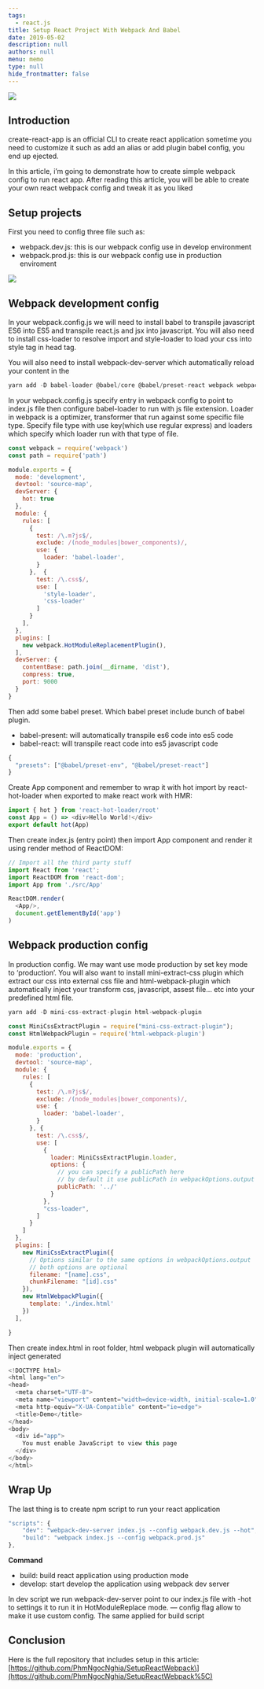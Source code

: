 ```yaml
---
tags: 
  - react.js
title: Setup React Project With Webpack And Babel
date: 2019-05-02
description: null
authors: null
menu: memo
type: null
hide_frontmatter: false
---
```


![](assets/setup-react-project-with-webpack-and-babel_1390995c704e49aab8915f9a87fcd7ce_md5.webp)

## Introduction
create-react-app is an official CLI to create react application sometime you need to customize it such as add an alias or add plugin babel config, you end up ejected.

In this article, i’m going to demonstrate how to create simple webpack config to run react app. After reading this article, you will be able to create your own react webpack config and tweak it as you liked

## Setup projects
First you need to config three file such as:

* webpack.dev.js: this is our webpack config use in develop environment
* webpack.prod.js: this is our webpack config use in production enviroment

![](assets/setup-react-project-with-webpack-and-babel_0eb458d1be6d0f37210105e714a1a304_md5.webp)

## Webpack development config
In your webpack.config.js we will need to install babel to transpile javascript ES6 into ES5 and transpile react.js and jsx into javascript. You will also need to install css-loader to resolve import and style-loader to load your css into style tag in head tag.

You will also need to install webpack-dev-server which automatically reload your content in the

```javascript
yarn add -D babel-loader @babel/core @babel/preset-react webpack webpack-cli css-loader style-loader
```

In your webpack.config.js specify entry in webpack config to point to index.js file then configure babel-loader to run with js file extension. Loader in webpack is a optimizer, transformer that run against some specific file type. Specify file type with use key(which use regular express) and loaders which specify which loader run with that type of file.

```javascript
const webpack = require('webpack')
const path = require('path')

module.exports = {
  mode: 'development',
  devtool: 'source-map',
  devServer: {
    hot: true
  },
  module: {
    rules: [
      {
        test: /\.m?js$/,
        exclude: /(node_modules|bower_components)/,
        use: {
          loader: 'babel-loader',
        }
      },  {
        test: /\.css$/,
        use: [
          'style-loader',
          'css-loader'
        ]
      }
    ],
  },
  plugins: [
    new webpack.HotModuleReplacementPlugin(),
  ],
  devServer: {
    contentBase: path.join(__dirname, 'dist'),
    compress: true,
    port: 9000
  }
}
```

Then add some babel preset. Which babel preset include bunch of babel plugin.

* babel-present: will automatically transpile es6 code into es5 code
* babel-react: will transpile react code into es5 javascript code

```javascript
{
  "presets": ["@babel/preset-env", "@babel/preset-react"]
}
```

Create App component and remember to wrap it with hot import by react-hot-loader when exported to make react work with HMR:

```javascript
import { hot } from 'react-hot-loader/root'
const App = () => <div>Hello World!</div>
export default hot(App)
```

Then create index.js (entry point) then import App component and render it using render method of ReactDOM:

```javascript
// Import all the third party stuff
import React from 'react';
import ReactDOM from 'react-dom';
import App from './src/App'

ReactDOM.render(
  <App/>,
  document.getElementById('app')
)
```

## Webpack production config
In production config. We may want use mode production by set key mode to ‘production’. You will also want to install mini-extract-css plugin which extract our css into external css file and html-webpack-plugin which automatically inject your transform css, javascript, assest file… etc into your predefined html file.

```javascript
yarn add -D mini-css-extract-plugin html-webpack-plugin
```

```javascript
const MiniCssExtractPlugin = require("mini-css-extract-plugin");
const HtmlWebpackPlugin = require('html-webpack-plugin')

module.exports = {
  mode: 'production',
  devtool: 'source-map',
  module: {
    rules: [
      {
        test: /\.m?js$/,
        exclude: /(node_modules|bower_components)/,
        use: {
          loader: 'babel-loader',
        }
      }, {
        test: /\.css$/,
        use: [
          {
            loader: MiniCssExtractPlugin.loader,
            options: {
              // you can specify a publicPath here
              // by default it use publicPath in webpackOptions.output
              publicPath: '../'
            }
          },
          "css-loader",
        ]
      }
    ]
  },
  plugins: [
    new MiniCssExtractPlugin({
      // Options similar to the same options in webpackOptions.output
      // both options are optional
      filename: "[name].css",
      chunkFilename: "[id].css"
    }),
    new HtmlWebpackPlugin({
      template: './index.html'
    })
  ],

}
```

Then create index.html in root folder, html webpack plugin will automatically inject generated

```javascript
<!DOCTYPE html>
<html lang="en">
<head>
  <meta charset="UTF-8">
  <meta name="viewport" content="width=device-width, initial-scale=1.0">
  <meta http-equiv="X-UA-Compatible" content="ie=edge">
  <title>Demo</title>
</head>
<body>
  <div id="app">
    You must enable JavaScript to view this page
  </div>
</body>
</html>
```

## Wrap Up
The last thing is to create npm script to run your react application

```javascript
"scripts": {
    "dev": "webpack-dev-server index.js --config webpack.dev.js --hot",
    "build": "webpack index.js --config webpack.prod.js"
},
```

**Command**

* build: build react application using production mode
* develop: start develop the application using webpack dev server

In dev script we run webpack-dev-server point to our index.js file with -hot to settings it to run it in HotModuleReplace mode. — config flag allow to make it use custom config. The same applied for build script

## Conclusion
Here is the full repository that includes setup in this article: [https://github.com/PhmNgocNghia/SetupReactWebpack\](https://github.com/PhmNgocNghia/SetupReactWebpack%5C)
